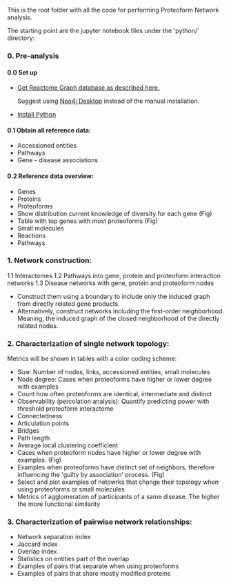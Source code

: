 This is the root folder with all the code for performing Proteoform Network analysis.

The starting point are the jupyter notebook files under the 'python/' directory:

### 0. Pre-analysis

#### 0.0 Set up

- [Get Reactome Graph database as described here.](https://reactome.org/dev/graph-database)

  Suggest using [Neo4j Desktop](https://reactome.org/dev/graph-database/neo4j-desktop) instead of the manual installation.

- [Install Python](https://www.python.org/downloads/)

#### 0.1 Obtain all reference data:

- Accessioned entities
- Pathways
- Gene - disease associations

#### 0.2 Reference data overview:

- Genes
- Proteins
- Proteoforms
- Show distribution current knowledge of diversity for each gene (Fig)
- Table with top genes with most proteoforms (Fig)
- Small molecules
- Reactions
- Pathways

### 1. Network construction:

1.1 Interactomes
1.2 Pathways into gene, protein and proteoform interaction networks
1.3 Disease networks with gene, protein and proteoform nodes

- Construct them using a boundary to include only the induced graph from directly related gene products.
- Alternatively, construct networks including the first-order neighborhood. Meaning, the induced graph of the closed neighborhood of the directly related nodes.

### 2. Characterization of single network topology:

Metrics will be shown in tables with a color coding scheme:

- Size: Number of nodes, links, accessioned entities, small molecules
- Node degree: Cases when proteoforms have higher or lower degree with examples
- Count how often proteoforms are identical, intermediate and distinct
- Observability (percolation analysis): Quantify predicting power with threshold proteoform interactome
- Connectedness
- Articulation points
- Bridges
- Path length
- Average local clustering coefficient
- Cases when proteoform nodes have higher or lower degree with examples. (Fig)
- Examples when proteoforms have distinct set of neighbors, therefore influencing the 'guilty by association' process. (Fig)
- Select and plot examples of netowrks that change their topology when using proteoforms or small molecules
- Metrics of agglomeration of participants of a same disease. The higher the more functional similarity

### 3. Characterization of pairwise network relationships:

- Network separation index
- Jaccard index
- Overlap index
- Statistics on entities part of the overlap
- Examples of pairs that separate when using proteoforms
- Examples of pairs that share mostly modified proteins
